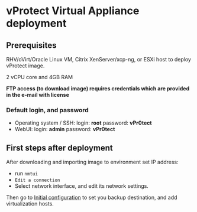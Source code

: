 # vProtect Virtual Appliance deployment

## Prerequisites

RHV/oVirt/Oracle Linux VM, Citrix XenServer/xcp-ng, or ESXi host to deploy vProtect image.

2 vCPU core and 4GB RAM

**FTP access \(to download image\) requires credentials which are provided in the e-mail with license**

### Default login, and password 

* Operating system / SSH: login: **root** password: **vPr0tect**
* WebUI: login: **admin** password: **vPr0tect**

## First steps after deployment

After downloading and importing image to environment set IP address:

* run `nmtui` 
* `Edit a connection`
* Select network interface, and edit its network settings.

Then go to [Initial configuration](../initial_config/) to set you backup destination, and add virtualization hosts.

